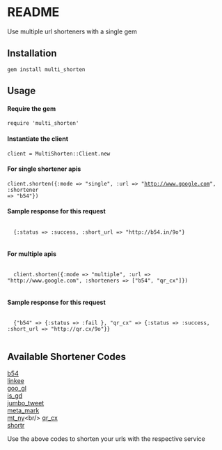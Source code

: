 # README


Use multiple url shorteners with a single gem

## Installation

  <code>gem install multi_shorten</code>

## Usage

#### Require the gem
  <code>require 'multi_shorten'</code>

#### Instantiate the client
  <code>client = MultiShorten::Client.new</code>

#### For single shortener apis
  <code>client.shorten({:mode => "single", :url => "http://www.google.com", :shortener => "b54"})</code>


#### Sample response for this request
  <code>
  {:status => :success, :short_url => "http://b54.in/9o"}
  </code>

#### For multiple apis
  <code>
  client.shorten({:mode => "multiple", :url => "http://www.google.com", :shorteners => ["b54", "qr_cx"]})
  </code>

#### Sample response for this request
  <code>
  {"b54" => {:status => :fail }, "qr_cx" => {:status => :success, :short_url => "http://qr.cx/9o"}}
  </code>

## Available Shortener Codes


[b54](http://b54.in)<br/>
[linkee](http://linkee.com)<br/>
[goo_gl](http://goo.gl)<br/>
[is_gd](htpp://is.gd)<br/>
[jumbo_tweet](http://jmb.tw/)<br/>
[meta_mark](http://metamark.net)<br/>
[mt_ny](http://mtny.mobi")<br/>
[qr_cx](http://qr.cx)<br/>
[shortr](http://shortr.info)<br/>

Use the above codes to shorten your urls with the respective service
    